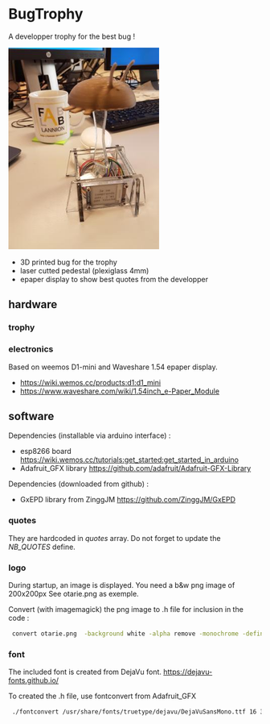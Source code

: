 # BugTrophy

A developper trophy for the best bug !

![trophy](images/trophy.jpg)

* 3D printed bug for the trophy
* laser cutted pedestal (plexiglass 4mm)
* epaper display to show best quotes from the developper

## hardware

### trophy

### electronics
Based on weemos D1-mini and Waveshare 1.54 epaper display.
* https://wiki.wemos.cc/products:d1:d1_mini
* https://www.waveshare.com/wiki/1.54inch_e-Paper_Module

## software
Dependencies (installable via arduino interface) :
* esp8266 board https://wiki.wemos.cc/tutorials:get_started:get_started_in_arduino
* Adafruit_GFX library https://github.com/adafruit/Adafruit-GFX-Library

Dependencies (downloaded from github) :
* GxEPD library from ZinggJM https://github.com/ZinggJM/GxEPD

### quotes
They are hardcoded in *quotes* array. Do not forget to update the *NB_QUOTES* define.

### logo
During startup, an image is displayed. You need a b&w png image of 200x200px
See otarie.png as exemple.

Convert (with imagemagick) the png image to .h file for inclusion in the code :
```bash
 convert otarie.png  -background white -alpha remove -monochrome -define h:format=gray -compress none -depth 1 otarie.h
```

### font
The included font is created from DejaVu font. https://dejavu-fonts.github.io/

To created the .h file, use fontconvert from Adafruit_GFX
```bash
 ./fontconvert /usr/share/fonts/truetype/dejavu/DejaVuSansMono.ttf 16 32 255 > DejaVuSansMono16pt8b.h
```
